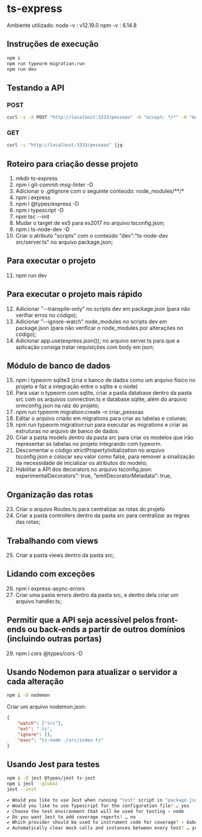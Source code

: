 # ts-express

Ambiente utilizado:
node -v : v12.19.0 
npm -v : 6.14.8

## Instruções de execução

```sh
npm i
npm run typeorm migration:run
npm run dev
```

## Testando a API
### POST
```sh
curl -i -X POST "http://localhost:3333/pessoas" -H "accept: */*" -H "Authorization: Abre-te Cézamo..." -H "Content-Type: application/json" -d "{\"nome\":\"Caique Pimenta\",\"email\":\"cpimenta.apsoftware@gmail.com\",\"instagram\":\"https://www.instagram.com/cpimenta.apsoftware\",\"facebook\":\"https://www.facebook.com/caique.pimenta.733\",\"linkedin\":\"https://www.linkedin.com/in/caique-pimenta-350117117\"}"
```

### GET
```sh
curl -s "http://localhost:3333/pessoas" |jq
```

## Roteiro para criação desse projeto
1. mkdir ts-express
2. npm i git-commit-msg-linter -D
3. Adicionar o .gitignore com o seguinte conteúdo: node_modules/**/*
4. npm i express
5. npm i @types/express -D
6. npm i typescript -D
7. npm tsc --init
8. Mudar o target de es5 para es2017 no arquivo tsconfig.json;
9. npm i ts-node-dev -D
10. Criar o atributo "scripts" com o conteúdo "dev":"ts-node-dev src/server.ts" no arquivo package.json;

## Para executar o projeto
11. npm run dev

## Para executar o projeto mais rápido
12. Adicionar "--transpile-only" no scripts dev em package.json (para não verifiar erros no código);
13. Adicionar "--ignore-watch" node_modules no scripts dev em package.json (para não verificar o node_modules por alterações no código);
14. Adicionar app.use(express.json()); no arquivo server.ts para que a aplicação consiga tratar requisições com body em json;

## Módulo de banco de dados
15. npm i typeorm sqlite3 (cria o banco de dados como um arquivo físico no projeto e faz a integração entre o sqlite e o node)
16. Para usar o typeorm com sqlite, criar a pasta database dentro da pasta src com os arquivos connection.ts e database.sqlite, além do arquivo ormconfig.json na raiz do projeto;
17. npm run typeorm migration:create -n criar_pessoas
18. Editar o arquivo criado em migrations para criar as tabelas e colunas;
19. npm run typeorm migration:run para executar as migrations e criar as estruturas no arquivo de banco de dados.
20. Criar a pasta models dentro da pasta src para criar os modelos que irão representar as tabelas no projeto integrando com typeorm.
21. Descomentar o código strictPropertyInitialization no arquivo tsconfig.json e colocar seu valor como false, para remover a sinalização da necessidade de inicializar os atributos do modelo;
22. Habilitar a API dos decorators no arquivo tsconfig.json: experimentalDecorators": true, "emitDecoratorMetadata": true, 

## Organização das rotas
23. Criar o arquivo Routes.ts para centralizar as rotas do projeto
24. Criar a pasta controllers dentro da pasta src para centralizar as regras das rotas;

## Trabalhando com views
25. Criar a pasta views dentro da pasta src;

## Lidando com exceções
26. npm i express-async-errors
27. Criar uma pasta errors dentro da pasta src, e dentro dela criar um arquivo handler.ts;


## Permitir que a API seja acessível pelos front-ends ou back-ends a partir de outros domínios (incluindo outras portas)
29. npm i cors @types/cors -D

## Usando Nodemon para atualizar o servidor a cada alteração
```sh
npm i -D nodemon
```

Criar um arquivo nodemon.json:
```json
{
    "watch": ["src"],
    "ext": ".ts",
    "ignore": [],
    "exec": "ts-node ./src/index.ts"
}
```

## Usando Jest para testes
```sh
npm i -D jest @types/jest ts-jest
npm i jest --global
jest --init
```
```sh
✔ Would you like to use Jest when running "test" script in "package.json"? … yes
✔ Would you like to use Typescript for the configuration file? … yes
✔ Choose the test environment that will be used for testing › node
✔ Do you want Jest to add coverage reports? … no
✔ Which provider should be used to instrument code for coverage? › babel
✔ Automatically clear mock calls and instances between every test? … yes
```